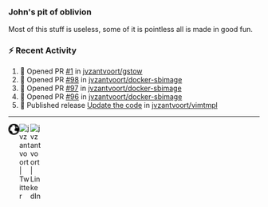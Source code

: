 ### John's pit of oblivion

Most of this stuff is useless, some of it is pointless all is made in good fun.

### :zap: Recent Activity

<!--START_SECTION:activity-->
1. 💪 Opened PR [#1](undefined) in [jvzantvoort/gstow](https://github.com/jvzantvoort/gstow)
2. 💪 Opened PR [#98](undefined) in [jvzantvoort/docker-sbimage](https://github.com/jvzantvoort/docker-sbimage)
3. 💪 Opened PR [#97](undefined) in [jvzantvoort/docker-sbimage](https://github.com/jvzantvoort/docker-sbimage)
4. 💪 Opened PR [#96](undefined) in [jvzantvoort/docker-sbimage](https://github.com/jvzantvoort/docker-sbimage)
5. 🚀 Published release [Update the code](https://github.com/jvzantvoort/vimtmpl/releases/tag/vimtmpl-1.0.0) in [jvzantvoort/vimtmpl](https://github.com/jvzantvoort/vimtmpl)
<!--END_SECTION:activity-->

---

[<img align="left" alt="jvzantvoort.org" width="22px" src="https://raw.githubusercontent.com/iconic/open-iconic/master/svg/globe.svg" />][website]
[<img align="left" alt="jvzantvoort | Twitter" width="22px" src="https://cdn.jsdelivr.net/npm/simple-icons@v3/icons/twitter.svg" />][twitter]
[<img align="left" alt="jvzantvoort | LinkedIn" width="22px" src="https://cdn.jsdelivr.net/npm/simple-icons@v3/icons/linkedin.svg" />][linkedin]


[website]: https://vanzantvoort.org/
[twitter]: https://twitter.com/jvanzantvoort
[linkedin]: https://www.linkedin.com/in/johnvanzantvoort/

